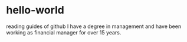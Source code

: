 # hello-world
reading guides of github
I have a degree in management and have been working as financial manager for over 15 years.
